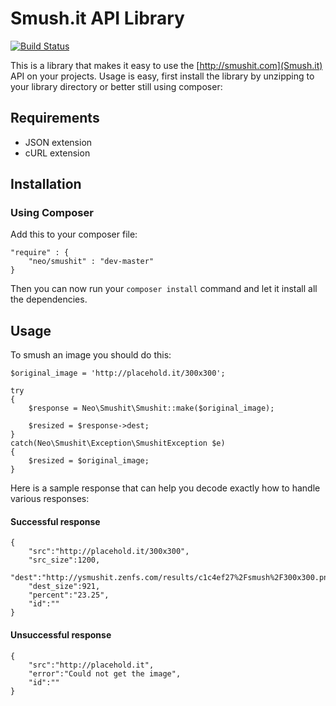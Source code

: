 # Smush.it API Library

[![Build Status](https://travis-ci.org/CreativityKills/smushit.png)](https://travis-ci.org/CreativityKills/smushit)

This is a library that makes it easy to use the [http://smushit.com](Smush.it) API on your projects. Usage is easy, first install the library by unzipping to your library directory or better still using composer:

## Requirements
 - JSON extension
 - cURL extension

## Installation

### Using  Composer

Add this to your composer file:

    "require" : {
    	"neo/smushit" : "dev-master"
    }

Then you can now run your <code>composer install</code> command and let it install all the dependencies.

## Usage

To smush an image you should do this:

	$original_image = 'http://placehold.it/300x300';

	try
	{
	    $response = Neo\Smushit\Smushit::make($original_image);

		$resized = $response->dest;
	}
	catch(Neo\Smushit\Exception\SmushitException $e)
	{
    	$resized = $original_image;
	}

Here is a sample response that can help you decode exactly how to handle various responses:

#### Successful response

    {
    	"src":"http://placehold.it/300x300",
    	"src_size":1200,
    	"dest":"http://ysmushit.zenfs.com/results/c1c4ef27%2Fsmush%2F300x300.png",
    	"dest_size":921,
    	"percent":"23.25",
    	"id":""
    }

#### Unsuccessful response

    {
    	"src":"http://placehold.it",
    	"error":"Could not get the image",
    	"id":""
    }

